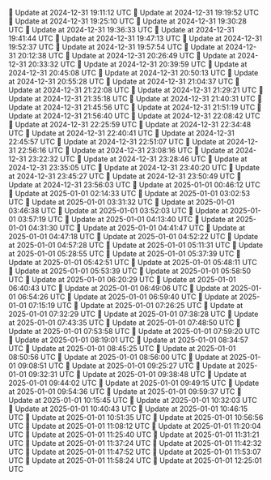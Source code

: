 🔄 Update at 2024-12-31 19:11:12 UTC
🔄 Update at 2024-12-31 19:19:52 UTC
🔄 Update at 2024-12-31 19:25:10 UTC
🔄 Update at 2024-12-31 19:30:28 UTC
🔄 Update at 2024-12-31 19:36:33 UTC
🔄 Update at 2024-12-31 19:41:44 UTC
🔄 Update at 2024-12-31 19:47:13 UTC
🔄 Update at 2024-12-31 19:52:37 UTC
🔄 Update at 2024-12-31 19:57:54 UTC
🔄 Update at 2024-12-31 20:12:38 UTC
🔄 Update at 2024-12-31 20:26:49 UTC
🔄 Update at 2024-12-31 20:33:32 UTC
🔄 Update at 2024-12-31 20:39:59 UTC
🔄 Update at 2024-12-31 20:45:08 UTC
🔄 Update at 2024-12-31 20:50:13 UTC
🔄 Update at 2024-12-31 20:55:28 UTC
🔄 Update at 2024-12-31 21:04:37 UTC
🔄 Update at 2024-12-31 21:22:08 UTC
🔄 Update at 2024-12-31 21:29:21 UTC
🔄 Update at 2024-12-31 21:35:18 UTC
🔄 Update at 2024-12-31 21:40:31 UTC
🔄 Update at 2024-12-31 21:45:56 UTC
🔄 Update at 2024-12-31 21:51:19 UTC
🔄 Update at 2024-12-31 21:56:40 UTC
🔄 Update at 2024-12-31 22:08:42 UTC
🔄 Update at 2024-12-31 22:25:59 UTC
🔄 Update at 2024-12-31 22:34:48 UTC
🔄 Update at 2024-12-31 22:40:41 UTC
🔄 Update at 2024-12-31 22:45:57 UTC
🔄 Update at 2024-12-31 22:51:07 UTC
🔄 Update at 2024-12-31 22:56:16 UTC
🔄 Update at 2024-12-31 23:08:16 UTC
🔄 Update at 2024-12-31 23:22:32 UTC
🔄 Update at 2024-12-31 23:28:46 UTC
🔄 Update at 2024-12-31 23:35:05 UTC
🔄 Update at 2024-12-31 23:40:20 UTC
🔄 Update at 2024-12-31 23:45:27 UTC
🔄 Update at 2024-12-31 23:50:49 UTC
🔄 Update at 2024-12-31 23:56:03 UTC
🔄 Update at 2025-01-01 00:46:12 UTC
🔄 Update at 2025-01-01 02:14:33 UTC
🔄 Update at 2025-01-01 03:02:53 UTC
🔄 Update at 2025-01-01 03:31:32 UTC
🔄 Update at 2025-01-01 03:46:38 UTC
🔄 Update at 2025-01-01 03:52:03 UTC
🔄 Update at 2025-01-01 03:57:19 UTC
🔄 Update at 2025-01-01 04:13:40 UTC
🔄 Update at 2025-01-01 04:31:30 UTC
🔄 Update at 2025-01-01 04:41:47 UTC
🔄 Update at 2025-01-01 04:47:18 UTC
🔄 Update at 2025-01-01 04:52:22 UTC
🔄 Update at 2025-01-01 04:57:28 UTC
🔄 Update at 2025-01-01 05:11:31 UTC
🔄 Update at 2025-01-01 05:28:55 UTC
🔄 Update at 2025-01-01 05:37:39 UTC
🔄 Update at 2025-01-01 05:42:51 UTC
🔄 Update at 2025-01-01 05:48:11 UTC
🔄 Update at 2025-01-01 05:53:39 UTC
🔄 Update at 2025-01-01 05:58:50 UTC
🔄 Update at 2025-01-01 06:20:29 UTC
🔄 Update at 2025-01-01 06:40:43 UTC
🔄 Update at 2025-01-01 06:49:06 UTC
🔄 Update at 2025-01-01 06:54:26 UTC
🔄 Update at 2025-01-01 06:59:40 UTC
🔄 Update at 2025-01-01 07:15:19 UTC
🔄 Update at 2025-01-01 07:26:25 UTC
🔄 Update at 2025-01-01 07:32:29 UTC
🔄 Update at 2025-01-01 07:38:28 UTC
🔄 Update at 2025-01-01 07:43:35 UTC
🔄 Update at 2025-01-01 07:48:50 UTC
🔄 Update at 2025-01-01 07:53:58 UTC
🔄 Update at 2025-01-01 07:59:20 UTC
🔄 Update at 2025-01-01 08:19:01 UTC
🔄 Update at 2025-01-01 08:34:57 UTC
🔄 Update at 2025-01-01 08:45:25 UTC
🔄 Update at 2025-01-01 08:50:56 UTC
🔄 Update at 2025-01-01 08:56:00 UTC
🔄 Update at 2025-01-01 09:08:51 UTC
🔄 Update at 2025-01-01 09:25:27 UTC
🔄 Update at 2025-01-01 09:32:31 UTC
🔄 Update at 2025-01-01 09:38:48 UTC
🔄 Update at 2025-01-01 09:44:02 UTC
🔄 Update at 2025-01-01 09:49:15 UTC
🔄 Update at 2025-01-01 09:54:36 UTC
🔄 Update at 2025-01-01 09:59:37 UTC
🔄 Update at 2025-01-01 10:15:45 UTC
🔄 Update at 2025-01-01 10:32:03 UTC
🔄 Update at 2025-01-01 10:40:43 UTC
🔄 Update at 2025-01-01 10:46:15 UTC
🔄 Update at 2025-01-01 10:51:35 UTC
🔄 Update at 2025-01-01 10:56:56 UTC
🔄 Update at 2025-01-01 11:08:12 UTC
🔄 Update at 2025-01-01 11:20:04 UTC
🔄 Update at 2025-01-01 11:25:40 UTC
🔄 Update at 2025-01-01 11:31:21 UTC
🔄 Update at 2025-01-01 11:37:24 UTC
🔄 Update at 2025-01-01 11:42:32 UTC
🔄 Update at 2025-01-01 11:47:52 UTC
🔄 Update at 2025-01-01 11:53:07 UTC
🔄 Update at 2025-01-01 11:58:24 UTC
🔄 Update at 2025-01-01 12:25:01 UTC
